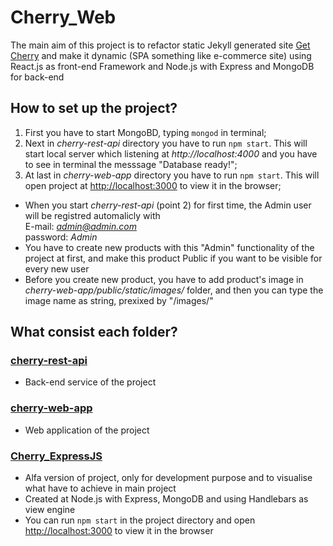 # Cherry_Web

The main aim of this project is to refactor static Jekyll generated site [Get Cherry](https://hristomachikov.github.io/Cherry_Jekyll/) and make it dynamic (SPA something like e-commerce site) using React.js as front-end Framework and Node.js with Express and MongoDB for back-end

## How to set up the project?

1. First you have to start MongoBD, typing `mongod` in terminal;
2. Next in *cherry-rest-api* directory you have to run `npm start`. This will start local server which listening at *http://localhost:4000* and you have to see in terminal the messsage "Database ready!";
3. At last in *cherry-web-app* directory you have to run `npm start`. This will open project at [http://localhost:3000](http://localhost:3000) to view it in the browser;

- When you start *cherry-rest-api* (point 2) for first time, the Admin user will be registred automalicly with <br/>
E-mail: *admin@admin.com*<br/>
password: *Admin*
- You have to create new products with this "Admin" functionality of the project at first, and make this product Public if you want to be  visible for every new user
- Before you create new product, you have to add product's image in *cherry-web-app/public/static/images/* folder, and then you can type the image name as string, prexixed by "/images/" 

## What consist each folder?
### [cherry-rest-api](https://github.com/HristoMachikov/Cherry_Web/tree/master/cherry-rest-api)
- Back-end service of the project

### [cherry-web-app](https://github.com/HristoMachikov/Cherry_Web/tree/master/cherry-web-app)
- Web application of the project

### [Cherry_ExpressJS](https://github.com/HristoMachikov/Cherry_Web/tree/master/Cherry_ExpressJS)
- Alfa version of project, only for development purpose and to visualise what have to achieve in main project
- Created at Node.js with Express, MongoDB and using Handlebars as view engine
- You can run `npm start` in the project directory and open [http://localhost:3000](http://localhost:3000) to view it in the browser
